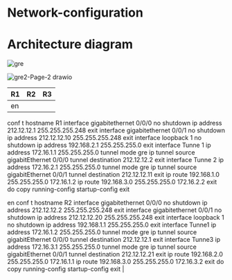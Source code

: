 # Network-configuration

# Architecture diagram
![gre](https://user-images.githubusercontent.com/79700810/131821357-b7786903-6ba2-4460-b712-b428e359e834.png)

![gre2-Page-2 drawio](https://user-images.githubusercontent.com/79700810/131821736-34571abd-b15b-4984-aee8-9464dfb0841f.png)

| R1            | R2            | R3|
| ------------- | ------------- | ------------- |
| en                             
conf t 
hostname R1
interface gigabitethernet 0/0/0
no shutdown
ip address 212.12.12.1 255.255.255.248
exit
interface gigabitethernet 0/0/1
no shutdown
ip address 212.12.12.10 255.255.255.248
exit
interface loopback 1 
no shutdown
ip address 192.168.2.1 255.255.255.0
exit
interface Tunne 1
ip address 172.16.1.1 255.255.255.0
tunnel mode gre ip
tunnel source gigabitEthernet 0/0/0
tunnel destination 212.12.12.2
exit
interface Tunne 2
ip address 172.16.2.1 255.255.255.0
tunnel mode gre ip
tunnel source gigabitEthernet 0/0/1
tunnel destination 212.12.12.11
exit
ip route 192.168.1.0 255.255.255.0 172.16.1.2
ip route 192.168.3.0 255.255.255.0 172.16.2.2
exit
do copy running-config startup-config
exit

en 
conf t
hostname R2
interface gigabitethernet 0/0/0
no shutdown
ip address 212.12.12.2 255.255.255.248
exit
interface gigabitethernet 0/0/1
no shutdown
ip address 212.12.12.20 255.255.255.248
exit
interface loopback 1 
no shutdown
ip address 192.168.1.1 255.255.255.0
exit
interface Tunne1
ip address 172.16.1.2 255.255.255.0
tunnel mode gre ip
tunnel source gigabitEthernet 0/0/0
tunnel destination 212.12.12.1
exit
interface Tunne3
ip address 172.16.3.1 255.255.255.0
tunnel mode gre ip
tunnel source gigabitEthernet 0/0/1
tunnel destination 212.12.12.21
exit
ip route 192.168.2.0 255.255.255.0 172.16.1.1
ip route 192.168.3.0 255.255.255.0 172.16.3.2
exit
do copy running-config startup-config
exit
|

